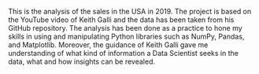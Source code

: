 This is the analysis of the sales in the USA in 2019. The project is based on the YouTube video of Keith Galli and the data has been taken from his GitHub repository.
The analysis has been done as a practice to hone my skills in using and manipulating Python libraries such as NumPy, Pandas, and Matplotlib. Moreover, the guidance of Keith Galli gave me understanding of what kind of information a Data Scientist seeks in the data, what and how insights can be revealed.